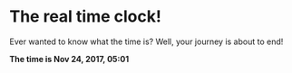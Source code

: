 # The real time clock!

Ever wanted to know what the time is? Well, your journey is about to end!

**The time is Nov 24, 2017, 05:01**